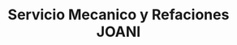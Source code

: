 ---
title: "Servicio Mecanico y Refaciones JOANI"
url: /nezahualcoyotl/servicio-mecanico-y-refaciones-joani/
shop: Autowerkstatt
---
